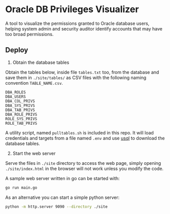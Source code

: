 # Oracle DB Privileges Visualizer

A tool to visualize the permissions granted to Oracle database users, helping system admin and security auditor identify accounts that may have too broad permissions.

## Deploy

1. Obtain the database tables 

Obtain the tables below, inside file `tables.txt` too, from the database and save them in `./site/tables/` as CSV files with the following naming convention `TABLE_NAME.csv`.

```
DBA_ROLES
DBA_USERS
DBA_COL_PRIVS
DBA_SYS_PRIVS
DBA_TAB_PRIVS
DBA_ROLE_PRIVS
ROLE_SYS_PRIVS
ROLE_TAB_PRIVS
```

A utility script, named `pulltables.sh` is included in this repo. It will load credentials and targets from a file named `.env` and use [usql](https://github.com/xo/usql) to download the database tables.

2. Start the web server

Serve the files in `./site` directory to access the web page, simply opening `./site/index.html` in the browser will not work unless you modify the code.

A sample web server written in go can be started with:

```bash
go run main.go
```

As an alternative you can start a simple python server:

```bash
python -m http.server 9090 --directory ./site
```
